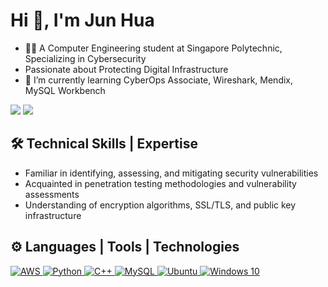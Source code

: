 # Hi 👋, I'm Jun Hua

* 👨‍💻 A Computer Engineering student at Singapore Polytechnic, Specializing in Cybersecurity
* Passionate about Protecting Digital Infrastructure 
* 🌱 I’m currently learning CyberOps Associate, Wireshark, Mendix, MySQL Workbench

<a href="https://linkedin.com/in/jun-hua-lee">
<img src="https://img.shields.io/badge/LinkedIn-0077B5?style=for-the-badge&logo=linkedin&logoColor=white"  /></a>
<a href="https://jun-hua-lee.github.io">
  <img src="https://img.shields.io/badge/Website-008565?style=for-the-badge&logo=googledocs&logoColor=white" />  </a>

## 🛠️ Technical Skills | Expertise
* Familiar in identifying, assessing, and mitigating security vulnerabilities
* Acquainted in penetration testing methodologies and vulnerability assessments
* Understanding of encryption algorithms, SSL/TLS, and public key infrastructure

## ⚙️ Languages | Tools | Technologies 
<a href="https://aws.amazon.com"> <img alt="AWS" src="https://img.shields.io/badge/AWS%20-%23FF9900.svg?&style=for-the-badge&logo=amazon-aws&logoColor=white"/> </a> 
<a href="https://www.python.org"> <img alt="Python" src="https://img.shields.io/badge/python%20-%2314354C.svg?&style=for-the-badge&logo=python&logoColor=white"/> </a> 
<a href="https://isocpp.org/"> <img alt="C++" src="https://img.shields.io/badge/c++%20-%2300599C.svg?&style=for-the-badge&logo=c%2B%2B&ogoColor=white"/> </a> 
<a href="https://www.mysql.com/"> <img alt="MySQL" src="https://img.shields.io/badge/mysql-%2300f.svg?&style=for-the-badge&logo=mysql&logoColor=white"/> </a> 
<a href="https://ubuntu.com/"> <img alt="Ubuntu" src="https://img.shields.io/badge/Ubuntu-E95420?style=for-the-badge&logo=ubuntu&logoColor=white" /> </a> 
<a href="https://www.microsoft.com/windows"> <img alt="Windows 10" src="https://img.shields.io/badge/Windows-0078D6?style=for-the-badge&logo=windows&logoColor=white" /> </a>
